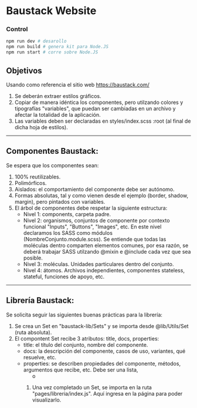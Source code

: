 # Baustack Website

### Control
```bash
npm run dev # desarollo
npm run build # genera kit para Node.JS
npm run start # corre sobre Node.JS
```

## Objetivos

Usando como referencia el sitio web https://baustack.com/
1. Se deberán extraer estilos gráficos.
1. Copiar de manera idéntica los componentes, pero utilzando colores y tipografías "variables", que puedan ser cambiadas en un archivo y afectar la totalidad de la aplicación.
1. Las variables deben ser declaradas en styles/index.scss :root (al final de dicha hoja de estilos).

---
## Componentes Baustack:

Se espera que los componentes sean:
1. 100% reutilizables.
1. Polimórficos.
1. Aislados: el comportamiento del componente debe ser autónomo.
1. Formas absolutas, tal y como vienen desde el ejemplo (border, shadow, margin), pero pintados con variables.
1. El árbol de componentes debe respetar la siguiente estructura:
    * Nivel 1: components, carpeta padre.
    * Nivel 2: organismos, conjuntos de componente por contexto funcional "Inputs", "Buttons", "Images", etc. En este nivel declaramos los SASS como módulos (NombreConjunto.module.scss). Se entiende que todas las moléculas dentro comparten elementos comunes, por esa razón, se deberá trabajar SASS utilzando @mixin e @include cada vez que sea posible.
    * Nivel 3: moléculas. Unidades particulares dentro del conjunto.
    * Nivel 4: átomos. Archivos independientes, componentes stateless, stateful, funciones de apoyo, etc.

---
## Librería Baustack:

Se solicita seguir las siguientes buenas prácticas para la librería:

1. Se crea un Set en "baustack-lib/Sets" y se importa desde @lib/Utils/Set (ruta absoluta).
1. El compontent Set recibe 3 atributos: title, docs, properties:
    * title: el título del conjunto, nombre del componente.
    * docs: la descripción del componente, casos de uso, variantes, qué resuelve, etc.
    * properties: se describen propiedades del componente, métodos, argumentos que recibe, etc. Debe ser una lista, <ol> o <ul>
1. Una vez completado un Set, se importa en la ruta "pages/libreria/index.js". Aquí ingresa en la página para poder visualizarlo.